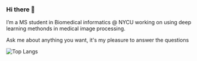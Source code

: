 ### Hi there 👋

I’m a MS student in Biomedical informatics @ NYCU working on using deep learning methonds in medical image processing.

Ask me about anything you want, it's my pleasure to answer the questions
<br>

![Top Langs](https://github-readme-stats.vercel.app/api/top-langs/?username=yushengtzou&layout=compact&hide=html,css,vim%20script)

